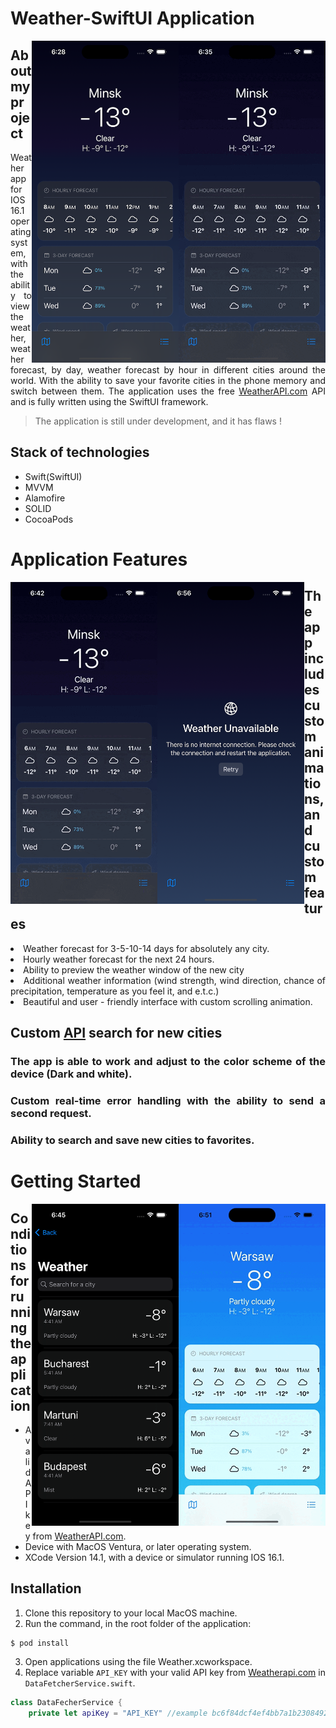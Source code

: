<div align="justify">

# Weather-SwiftUI Application

<img src="Weather/Assets.xcassets/DetailScreen.dataset/DetailScreen.gif" width="235" height="515" align="right">
<img src="Weather/Assets.xcassets/DetailScreen.imageset/DetailScreen.png" width="235" height="515" align="right">

## About my project

Weather app for IOS 16.1 operating system, with the ability to view the weather, weather forecast, by day, 
weather forecast by hour in different cities around the world. 
With the ability to save your favorite cities in the phone memory and switch between them. 
The application uses the free <a href="https://www.weatherapi.com">WeatherAPI.com</a> API and is fully written using the SwiftUI framework. 

> The application is still under development, and it has flaws !

## Stack of technologies

- Swift(SwiftUI)
- MVVM
- Alamofire
- SOLID
- CocoaPods

# Application Features

<img src="Weather/Assets.xcassets/ListScreen.dataset/ListScreen.gif" width="235" height="515" align="left">
<img src="Weather/Assets.xcassets/ErrorHandler.imageset/ErrorHandler.png" width="235" height="515" align="left">

## The app includes custom animations, and custom features

<dl>
  <li>
    Weather forecast for 3-5-10-14 days for absolutely any city.
  </li>
  <li>
    Hourly weather forecast for the next 24 hours.
  </li>
  <li>
   Ability to preview the weather window of the new city
  </li>
  <li>
    Additional weather information (wind strength, wind direction, chance of precipitation, temperature as you feel it, and e.t.c.)
  </li>
    <li>
    Beautiful and user - friendly interface with custom scrolling animation.
  </li>
</dl>

## Custom <a href="https://www.weatherapi.com">API</a> search for new cities
### The app is able to work and adjust to the color scheme of the device (Dark and white).
### Custom real-time error handling with the ability to send a second request.
### Ability to search and save new cities to favorites.


# Getting Started

<img src="Weather/Assets.xcassets/WhiteTheme.dataset/WhiteTheme.gif" width="235" height="515" align="right">
<img src="Weather/Assets.xcassets/ListScreen.imageset/ListScreen.png" width="235" height="515" align="right">

## Conditions for running the application 

- A valid API key from <a href="https://www.weatherapi.com">WeatherAPI.com</a>.
- Device with MacOS Ventura, or later operating system.
- XCode Version 14.1, with a device or simulator running IOS 16.1.

## Installation

1. Clone this repository to your local MacOS machine.
2. Run the command, in the root folder of the application:
```
$ pod install
```
3. Open applications using the file Weather.xcworkspace.
4. Replace variable `API_KEY` with your valid API key from <a href="https://www.weatherapi.com">Weatherapi.com</a> in `DataFetcherService.swift`.
  
```swift
class DataFecherService {
    private let apiKey = "API_KEY" //example bc6f84dcf4ef4bb7a1b230849221212
```
</div>
